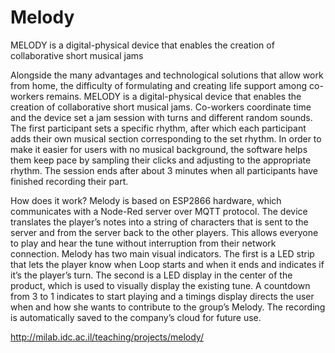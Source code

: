 # Melody
MELODY is a digital-physical device that enables the creation of collaborative short musical jams


Alongside the many advantages and technological solutions that allow work from home,
the difficulty of formulating and creating life support among co-workers remains. 
MELODY is a digital-physical device that enables the creation of collaborative short musical jams. 
Co-workers coordinate time and the device set a jam session with turns and different random sounds. The first participant sets a specific rhythm, 
after which each participant adds their own musical section corresponding to the set rhythm. In order to make it easier for users with no musical background,
the software helps them keep pace by sampling their clicks and adjusting to the appropriate rhythm.
The session ends after about 3 minutes when all participants have finished recording their part.

How does it work?
Melody is based on ESP2866 hardware, which communicates with a Node-Red server over MQTT protocol.
The device translates the player’s notes into a string of characters that is sent to the server and from the server back to the other players. 
This allows everyone to play and hear the tune without interruption from their network connection.
Melody has two main visual indicators. The first is a LED strip that lets the player know when Loop starts and when it ends and indicates if it’s the player’s turn. 
The second is a LED display in the center of the product, which is used to visually display the existing tune. 
A countdown from 3 to 1 indicates to start playing and a timings display directs the user when and how she wants to contribute to the group’s Melody. 
The recording is automatically saved to the company’s cloud for future use.

http://milab.idc.ac.il/teaching/projects/melody/
